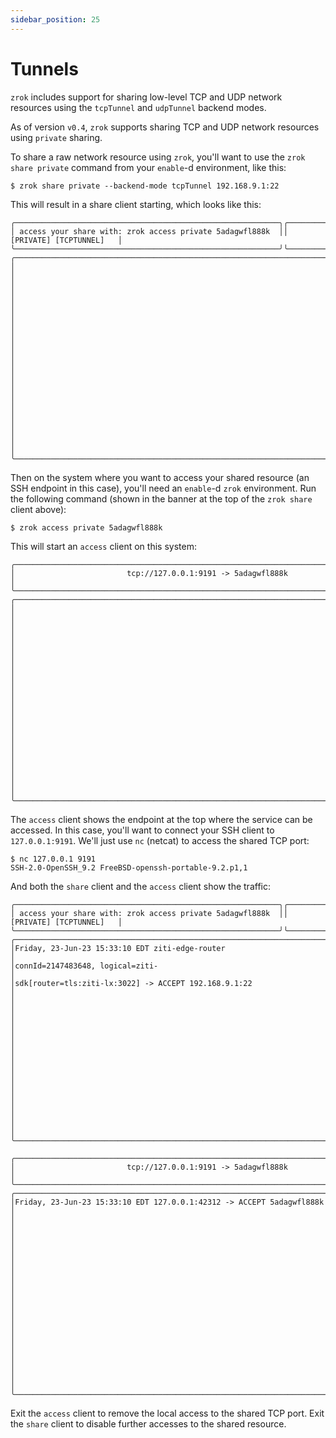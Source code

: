 ```yaml
---
sidebar_position: 25
---
```


# Tunnels

`zrok` includes support for sharing low-level TCP and UDP network resources using the `tcpTunnel` and `udpTunnel` backend modes.

As of version `v0.4`, `zrok` supports sharing TCP and UDP network resources using `private` sharing.

To share a raw network resource using `zrok`, you'll want to use the `zrok share private` command from your `enable`-d environment, like this:

```
$ zrok share private --backend-mode tcpTunnel 192.168.9.1:22
```

This will result in a share client starting, which looks like this:

```
╭───────────────────────────────────────────────────────────╮╭──────────────────────────╮
│ access your share with: zrok access private 5adagwfl888k  ││  [PRIVATE] [TCPTUNNEL]   │
╰───────────────────────────────────────────────────────────╯╰──────────────────────────╯
╭───────────────────────────────────────────────────────────────────────────────────────╮
│                                                                                       │
│                                                                                       │
│                                                                                       │
│                                                                                       │
│                                                                                       │
│                                                                                       │
│                                                                                       │
│                                                                                       │
│                                                                                       │
│                                                                                       │
│                                                                                       │
╰───────────────────────────────────────────────────────────────────────────────────────╯

```

Then on the system where you want to access your shared resource (an SSH endpoint in this case), you'll need an `enable`-d `zrok` environment. Run the following command (shown in the banner at the top of the `zrok share` client above):

```
$ zrok access private 5adagwfl888k
```

This will start an `access` client on this system:
```
╭───────────────────────────────────────────────────────────────────────────────────────╮
│                         tcp://127.0.0.1:9191 -> 5adagwfl888k                          │
╰───────────────────────────────────────────────────────────────────────────────────────╯
╭───────────────────────────────────────────────────────────────────────────────────────╮
│                                                                                       │
│                                                                                       │
│                                                                                       │
│                                                                                       │
│                                                                                       │
│                                                                                       │
│                                                                                       │
│                                                                                       │
│                                                                                       │
│                                                                                       │
│                                                                                       │
╰───────────────────────────────────────────────────────────────────────────────────────╯
```

The `access` client shows the endpoint at the top where the service can be accessed. In this case, you'll want to connect your SSH client to `127.0.0.1:9191`. We'll just use `nc` (netcat) to access the shared TCP port:
```
$ nc 127.0.0.1 9191
SSH-2.0-OpenSSH_9.2 FreeBSD-openssh-portable-9.2.p1,1
```

And both the `share` client and the `access` client show the traffic:

```
╭───────────────────────────────────────────────────────────╮╭──────────────────────────╮
│ access your share with: zrok access private 5adagwfl888k  ││  [PRIVATE] [TCPTUNNEL]   │
╰───────────────────────────────────────────────────────────╯╰──────────────────────────╯
╭───────────────────────────────────────────────────────────────────────────────────────╮
│Friday, 23-Jun-23 15:33:10 EDT ziti-edge-router                                        │
│connId=2147483648, logical=ziti-                                                       │
│sdk[router=tls:ziti-lx:3022] -> ACCEPT 192.168.9.1:22                                  │
│                                                                                       │
│                                                                                       │
│                                                                                       │
│                                                                                       │
│                                                                                       │
│                                                                                       │
│                                                                                       │
│                                                                                       │
╰───────────────────────────────────────────────────────────────────────────────────────╯
```

```
╭───────────────────────────────────────────────────────────────────────────────────────╮
│                         tcp://127.0.0.1:9191 -> 5adagwfl888k                          │
╰───────────────────────────────────────────────────────────────────────────────────────╯
╭───────────────────────────────────────────────────────────────────────────────────────╮
│Friday, 23-Jun-23 15:33:10 EDT 127.0.0.1:42312 -> ACCEPT 5adagwfl888k                  │
│                                                                                       │
│                                                                                       │
│                                                                                       │
│                                                                                       │
│                                                                                       │
│                                                                                       │
│                                                                                       │
│                                                                                       │
│                                                                                       │
│                                                                                       │
╰───────────────────────────────────────────────────────────────────────────────────────╯
```

Exit the `access` client to remove the local access to the shared TCP port. Exit the `share` client to disable further accesses to the shared resource.
